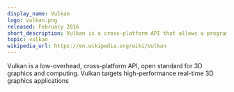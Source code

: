 ```yaml
---
display_name: Vulkan
logo: vulkan.png
released: February 2016
short_description: Vulkan is a cross-platform API that allows a programmer to communicate with graphics hardware.
topic: vulkan
wikipedia_url: https://en.wikipedia.org/wiki/Vulkan
---
```

Vulkan is a low-overhead, cross-platform API, open standard for 3D graphics and computing. Vulkan targets high-performance real-time 3D graphics applications
